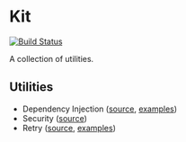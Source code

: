 # Kit

[![Build Status](https://travis-ci.org/tinrab/kit.svg?branch=master)](https://travis-ci.org/tinrab/kit)

A collection of utilities.

## Utilities

- Dependency Injection ([source](./di), [examples](./di/di_test.go))
- Security ([source](./security))
- Retry ([source](./retry), [examples](./retry/retry_test.go))
